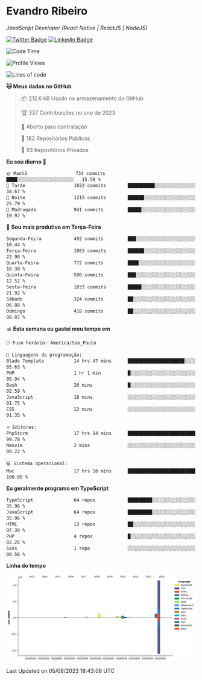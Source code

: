 # Evandro **Ribeiro**

*JavaScript Developer (React Native | ReactJS | NodeJS)*

[![Twitter Badge](https://img.shields.io/badge/-@ribeiroevandro-201B2D?style=flat-square&labelColor=201B2D&logo=twitter&logoColor=white&link=https://twitter.com/ribeiroevandro)](https://twitter.com/ribeiroevandro) 
[![Linkedin Badge](https://img.shields.io/badge/-Evandro%20Ribeiro-201B2D?style=flat-square&logo=Linkedin&logoColor=white&link=https://www.linkedin.com/in/ribeiroevandro)](https://www.linkedin.com/in/ribeiroevandro) 


<!--START_SECTION:waka-->
![Code Time](http://img.shields.io/badge/Code%20Time-3%2C329%20hrs%205%20mins-blue)

![Profile Views](http://img.shields.io/badge/Visualizac%C3%B5es%20do%20perfil-0-blue)

![Lines of code](https://img.shields.io/badge/Desde%20o%20Hello%20World%20eu%20escrevi-15.9%20million%20linhas%20de%20c%C3%B3digo-blue)

**🐱 Meus dados no GitHub** 

> 📦 212.6 kB Usado no armazenamento do GitHub 
 > 
> 🏆 337 Contribuições no ano de 2023
 > 
> 💼 Aberto para contratação
 > 
> 📜 182 Repositórios Públicos 
 > 
> 🔑 93 Repositórios Privados 
 > 
**Eu sou diurno 🐤** 

```text
🌞 Manhã                  734 commits         ████░░░░░░░░░░░░░░░░░░░░░   15.58 % 
🌆 Tarde                  1822 commits        ██████████░░░░░░░░░░░░░░░   38.67 % 
🌃 Noite                  1215 commits        ██████░░░░░░░░░░░░░░░░░░░   25.79 % 
🌙 Madrugada              941 commits         █████░░░░░░░░░░░░░░░░░░░░   19.97 % 
```
📅 **Sou mais produtivo em Terça-Feira** 

```text
Segunda-Feira            492 commits         ███░░░░░░░░░░░░░░░░░░░░░░   10.44 % 
Terça-Feira              1083 commits        ██████░░░░░░░░░░░░░░░░░░░   22.98 % 
Quarta-Feira             772 commits         ████░░░░░░░░░░░░░░░░░░░░░   16.38 % 
Quinta-Feira             590 commits         ███░░░░░░░░░░░░░░░░░░░░░░   12.52 % 
Sexta-Feira              1033 commits        █████░░░░░░░░░░░░░░░░░░░░   21.92 % 
Sábado                   324 commits         ██░░░░░░░░░░░░░░░░░░░░░░░   06.88 % 
Domingo                  418 commits         ██░░░░░░░░░░░░░░░░░░░░░░░   08.87 % 
```


📊 **Esta semana eu gastei meu tempo em** 

```text
🕑︎ Fuso horário: America/Sao_Paulo

💬 Linguagens de programação: 
Blade Template           14 hrs 47 mins      █████████████████████░░░░   85.63 % 
PHP                      1 hr 1 min          █░░░░░░░░░░░░░░░░░░░░░░░░   05.94 % 
Bash                     26 mins             █░░░░░░░░░░░░░░░░░░░░░░░░   02.59 % 
JavaScript               18 mins             ░░░░░░░░░░░░░░░░░░░░░░░░░   01.75 % 
CSS                      13 mins             ░░░░░░░░░░░░░░░░░░░░░░░░░   01.35 % 

🔥 Editores: 
PhpStorm                 17 hrs 14 mins      █████████████████████████   99.78 % 
Neovim                   2 mins              ░░░░░░░░░░░░░░░░░░░░░░░░░   00.22 % 

💻 Sistema operacional: 
Mac                      17 hrs 16 mins      █████████████████████████   100.00 % 
```

**Eu geralmente programo em TypeScript** 

```text
TypeScript               64 repos            █████████░░░░░░░░░░░░░░░░   35.96 % 
JavaScript               64 repos            █████████░░░░░░░░░░░░░░░░   35.96 % 
HTML                     13 repos            ██░░░░░░░░░░░░░░░░░░░░░░░   07.30 % 
PHP                      4 repos             █░░░░░░░░░░░░░░░░░░░░░░░░   02.25 % 
Sass                     1 repo              ░░░░░░░░░░░░░░░░░░░░░░░░░   00.56 % 
```



**Linha do tempo**

![Lines of Code chart](https://raw.githubusercontent.com/ribeiroevandro/ribeiroevandro/main/assets/bar_graph.png)


 Last Updated on 05/08/2023 18:43:06 UTC
<!--END_SECTION:waka-->
